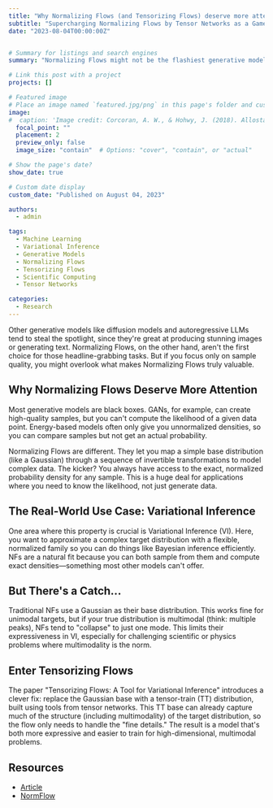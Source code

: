```yaml
---
title: "Why Normalizing Flows (and Tensorizing Flows) deserve more attention"
subtitle: "Supercharging Normalizing Flows by Tensor Networks as a Game-Changer for Scientific Machine Learning"
date: "2023-08-04T00:00:00Z"


# Summary for listings and search engines
summary: "Normalizing Flows might not be the flashiest generative models, but their ability to provide exact, normalized densities makes them invaluable for tasks like variational inference. The new "Tensorizing Flows" approach upgrades NFs with a powerful tensor-train base, making them far better at handling complex, high-dimensional, and multimodal distributions—especially in scientific and physics applications."

# Link this post with a project
projects: []

# Featured image
# Place an image named `featured.jpg/png` in this page's folder and customize its options here.
image:
#  caption: 'Image credit: Corcoran, A. W., & Hohwy, J. (2018). Allostasis, interoception, and the free energy principle: Feeling our way forward.'
  focal_point: ""
  placement: 2
  preview_only: false
  image_size: "contain"  # Options: "cover", "contain", or "actual"

# Show the page's date?
show_date: true

# Custom date display
custom_date: "Published on August 04, 2023"

authors:
  - admin

tags:
  - Machine Learning
  - Variational Inference
  - Generative Models
  - Normalizing Flows
  - Tensorizing Flows
  - Scientific Computing
  - Tensor Networks

categories:
  - Research
---
```


Other generative models like diffusion models and autoregressive LLMs tend to steal the spotlight, since they're great
at producing stunning images or generating text. Normalizing Flows, on the other hand, aren't the first choice for 
those headline-grabbing tasks. But if you focus only on sample quality, you might overlook what makes Normalizing Flows 
truly valuable.

## Why Normalizing Flows Deserve More Attention

Most generative models are black boxes. GANs, for example, can create high-quality samples, but you can't compute the 
likelihood of a given data point. Energy-based models often only give you unnormalized densities, so you can compare
samples but not get an actual probability.

Normalizing Flows are different. They let you map a simple base distribution (like a Gaussian) through a sequence of 
invertible transformations to model complex data. The kicker? You always have access to the exact, normalized probability
density for any sample. This is a huge deal for applications where you need to know the likelihood, not just generate 
data.

## The Real-World Use Case: Variational Inference

One area where this property is crucial is Variational Inference (VI). Here, you want to approximate a complex target
distribution with a flexible, normalized family so you can do things like Bayesian inference efficiently. 
NFs are a natural fit because you can both sample from them and compute exact densities—something most other models
can't offer.

## But There's a Catch...

Traditional NFs use a Gaussian as their base distribution. This works fine for unimodal targets, but if your true
distribution is multimodal (think: multiple peaks), NFs tend to "collapse" to just one mode. This limits their 
expressiveness in VI, especially for challenging scientific or physics problems where multimodality is the norm.

## Enter Tensorizing Flows

The paper "Tensorizing Flows: A Tool for Variational Inference" introduces a clever fix: replace the Gaussian base 
with a tensor-train (TT) distribution, built using tools from tensor networks. This TT base can already capture much 
of the structure (including multimodality) of the target distribution, so the flow only needs to handle the
"fine details." The result is a model that's both more expressive and easier to train for high-dimensional, 
multimodal problems.

## Resources
- [Article](https://arxiv.org/pdf/2305.02460)
- [NormFlow](https://github.com/VincentStimper/normalizing-flows)
